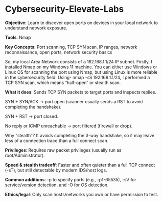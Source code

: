 # Cybersecurity-Elevate-Labs
**Objective**: Learn to discover open ports on devices in your local network to understand network exposure. 

**Tools**: Nmap

**Key Concepts**: Port scanning, TCP SYN scan, IP ranges, network reconnaissance, open ports, network security basics

So, my local Area Network consists of a 192.168.1.1/24 IP subnet.
Firstly, I installed Nmap on my Windows 11 machine. You can either use Windows or Linux OS for scanning the port using Nmap, but using Linux is more reliable in the cybersecurity field.
Using- nmap -sS 192.168.1.1/24, I performed a TCP SYN scan, which means “half-open” or stealth scan.

**What it does**: Sends TCP SYN packets to target ports and inspects replies.

SYN + SYN/ACK → port open (scanner usually sends a RST to avoid completing the handshake).

SYN + RST → port closed.

No reply or ICMP unreachable → port filtered (firewall or drop).

Why “stealth”? It avoids completing the 3-way handshake, so it may leave less of a connection trace than a full connect scan.

**Privileges**: Requires raw packet privileges (usually run as root/Administrator).

**Speed & stealth tradeoff**: Faster and often quieter than a full TCP connect (-sT), but still detectable by modern IDS/host logs.

**Common additions**: -p to specify ports (e.g., -p1-65535), -sV for service/version detection, and -O for OS detection.

**Ethics/legal**: Only scan hosts/networks you own or have permission to test.
